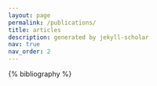 ```yaml
---
layout: page
permalink: /publications/
title: articles
description: generated by jekyll-scholar
nav: true
nav_order: 2
---
```


<div class="publications">

{% bibliography %}

</div>
